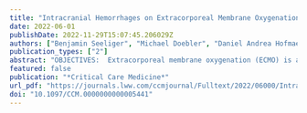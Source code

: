 ```yaml
---
title: "Intracranial Hemorrhages on Extracorporeal Membrane Oxygenation: Differences Between COVID-19 and Other Viral Acute Respiratory Distress Syndrome"
date: 2022-06-01
publishDate: 2022-11-29T15:07:45.206029Z
authors: ["Benjamin Seeliger", "Michael Doebler", "Daniel Andrea Hofmaenner", "Pedro D. Wendel-Garcia", "Reto A. Schuepbach", "Julius J. Schmidt", "Tobias Welte", "Marius M. Hoeper", "Hans-Jörg Gillmann", "Christian Kuehn", "Stefan Felix Ehrentraut", "Jens-Christian Schewe", "Christian Putensen", "Klaus Stahl", "Christian Bode", "Sascha David"]
publication_types: ["2"]
abstract: "OBJECTIVES:  Extracorporeal membrane oxygenation (ECMO) is a potentially lifesaving procedure in acute respiratory distress syndrome (ARDS) due to COVID-19. Previous studies have shown a high prevalence of clinically silent cerebral microbleeds in patients with COVID-19. Based on this fact, together with the hemotrauma and the requirement of therapeutic anticoagulation on ECMO support, we hypothesized an increased risk of intracranial hemorrhages (ICHs). We analyzed ICH occurrence rate, circumstances and clinical outcome in patients that received ECMO support due to COVID-19–induced ARDS in comparison to viral non-COVID-19–induced ARDS intracerebral hemorrhage. DESIGN:  Multicenter, retrospective analysis between January 2010 and May 2021. SETTING:  Three tertiary care ECMO centers in Germany and Switzerland. PATIENTS:  Two-hundred ten ARDS patients on ECMO support (COVID-19, n = 142 vs viral non-COVID, n = 68). INTERVENTIONS:  None. MEASUREMENTS AND MAIN RESULTS:  Evaluation of ICH occurrence rate, parameters of coagulation and anticoagulation strategies, inflammation, and ICU survival. COVID-19 and non-COVID-19 ARDS patients showed comparable disease severity regarding Sequential Organ Failure Assessment score, while the oxygenation index before ECMO cannulation was higher in the COVID group (82 vs 65 mm Hg). Overall, ICH of any severity occurred in 29 of 142 COVID-19 patients (20%) versus four of 68 patients in the control ECMO group (6%). Fifteen of those 29 ICH events in the COVID-19 group were classified as major (52%) including nine fatal cases (9/29, 31%). In the control group, there was only one major ICH event (1/4, 25%). The adjusted subhazard ratio for the occurrence of an ICH in the COVID-19 group was 5.82 (97.5% CI, 1.9–17.8; p = 0.002). The overall ICU mortality in the presence of ICH of any severity was 88%. CONCLUSIONS:  This retrospective multicenter analysis showed a six-fold increased adjusted risk for ICH and a 3.5-fold increased incidence of ICH in COVID-19 patients on ECMO. Prospective studies are needed to confirm this observation and to determine whether the bleeding risk can be reduced by adjusting anticoagulation strategies."
featured: false
publication: "*Critical Care Medicine*"
url_pdf: "https://journals.lww.com/ccmjournal/Fulltext/2022/06000/Intracranial_Hemorrhages_on_Extracorporeal.22.aspx"
doi: "10.1097/CCM.0000000000005441"
---
```


